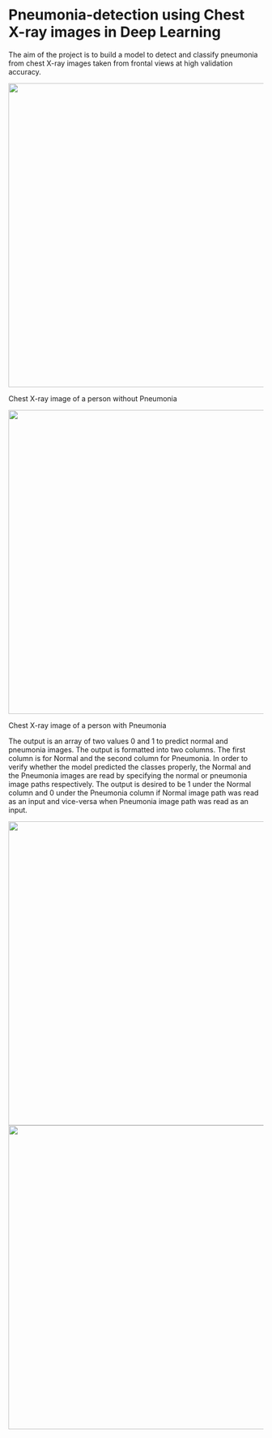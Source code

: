 # Pneumonia-detection using Chest X-ray images in Deep Learning
The aim of the project is to build a model to detect and classify pneumonia from chest X-ray images taken from frontal views at high validation accuracy. 

<img src="https://user-images.githubusercontent.com/66821281/128503136-b63f4eb8-45a6-4858-8575-040467fc5d9a.jpeg" width="600">

Chest X-ray image of a person without Pneumonia

<img src="https://user-images.githubusercontent.com/66821281/128503228-9c230840-a9eb-4845-9fdb-691409cd235f.jpeg" width="600">

Chest X-ray image of a person with Pneumonia


The output is an array of two values 0 and 1 to predict normal and pneumonia images. The output is formatted into two columns. The first column is for Normal and the second column for Pneumonia. In order to verify whether the model predicted the classes properly, the Normal and the Pneumonia images are read by specifying the normal or pneumonia image paths respectively. The output is desired to be 1 under the Normal column and 0 under the Pneumonia column if Normal image path was read as an input and vice-versa when Pneumonia image path was read as an input. 

<img src="https://user-images.githubusercontent.com/66821281/128499601-4abeb21b-dc6d-4870-a5bb-cff41811a184.PNG" width="600">

<img src="https://user-images.githubusercontent.com/66821281/128499705-f78ff46a-bbdf-4687-9189-347f9710c6cb.PNG" width="600">



